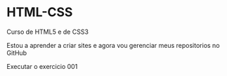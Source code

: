 # HTML-CSS
 Curso de HTML5 e de CSS3

 Estou a aprender a criar sites e agora vou gerenciar meus repositorios no GitHub

<a herf="https://tiagoteixeira9.github.io./HTML-CSS/exercicios/ex001/index.html">Executar o exercicio 001</a>
